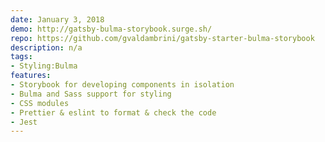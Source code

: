```yaml
---
date: January 3, 2018
demo: http://gatsby-bulma-storybook.surge.sh/
repo: https://github.com/gvaldambrini/gatsby-starter-bulma-storybook
description: n/a
tags:
- Styling:Bulma
features:
- Storybook for developing components in isolation
- Bulma and Sass support for styling
- CSS modules
- Prettier & eslint to format & check the code
- Jest
---
```

